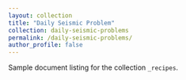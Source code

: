 ```yaml
---
layout: collection
title: "Daily Seismic Problem"
collection: daily-seismic-problems
permalink: /daily-seismic-problems/
author_profile: false
---
```


Sample document listing for the collection `_recipes`.